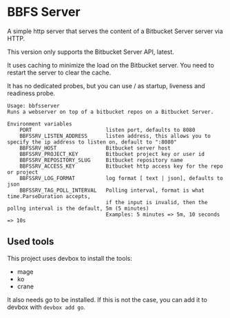 # BBFS Server

A simple http server that serves the content of a Bitbucket Server server via HTTP.

This version only supports the Bitbucket Server API, latest.

It uses caching to minimize the load on the Bitbucket server. 
You need to restart the server to clear the cache.

It has no dedicated probes, but you can use / as startup, liveness and readiness probe.

```
Usage: bbfsserver
Runs a webserver on top of a bitbucket repos on a Bitbucket Server.

Environment variables
    PORT                        listen port, defaults to 8080
    BBFSSRV_LISTEN_ADDRESS      listen address, this allows you to specify the ip address to listen on, default to ":8080"
    BBFSSRV_HOST                Bitbucket server host
    BBFSSRV_PROJECT_KEY         Bitbucket project key or user id
    BBFSSRV_REPOSITORY_SLUG     Bitbucket repository name
    BBFSSRV_ACCESS_KEY          Bitbucket http access key for the repo or project
    BBFSSRV_LOG_FORMAT          log format [ text | json], defaults to json
    BBFSSRV_TAG_POLL_INTERVAL   Polling interval, format is what time.ParseDuration accepts,
                                if the input is invalid, then the pollng interval is the default, 5m (5 minutes)
                                Examples: 5 minutes => 5m, 10 seconds => 10s
```

## Used tools

This project uses devbox to install the tools:
* mage
* ko
* crane

It also needs go to be installed. If this is not the case, you can add it to devbox with ```devbox add go```.
